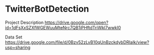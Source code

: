 # TwitterBotDetection
Project Description
https://drive.google.com/open?id=1dFsXxSZXfWGEWuuMteNrc7QB1iPHftdTriWkl7wwkI0

Data Set
https://drive.google.com/file/d/0Bzv52zLvB10qUnBzckdybDRIalk/view?usp=sharing
